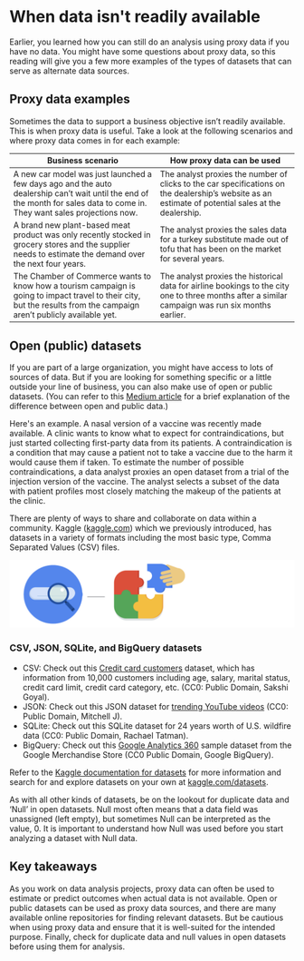 # When data isn't readily available

Earlier, you learned how you can still do an analysis using proxy data if you have no data. You might have some questions about proxy data, so this reading will give you a few more examples of the types of datasets that can serve as alternate data sources.

## Proxy data examples

Sometimes the data to support a business objective isn’t readily available. This is when proxy data is useful. Take a look at the following scenarios and where proxy data comes in for each example:

|Business scenario|How proxy data can be used|
|-----------------|--------------------------|
|A new car model was just launched a few days ago and the auto dealership can’t wait until the end of the month for sales data to come in. They want sales projections now.|The analyst proxies the number of clicks to the car specifications on the dealership’s website as an estimate of potential sales at the dealership.|
|A brand new plant-based meat product was only recently stocked in grocery stores and the supplier needs to estimate the demand over the next four years.|The analyst proxies the sales data for a turkey substitute made out of tofu that has been on the market for several years.|
|The Chamber of Commerce wants to know how a tourism campaign is going to impact travel to their city, but the results from the campaign aren’t publicly available yet.|The analyst proxies the historical data for airline bookings to the city one to three months after a similar campaign was run six months earlier.|

## Open (public) datasets

If you are part of a large organization, you might have access to lots of sources of data. But if you are looking for something specific or a little outside your line of business, you can also make use of open or public datasets. (You can refer to this [Medium article](https://medium.com/thinkdata/is-there-a-difference-between-open-data-and-public-data-2b8d5608b2f1) for a brief explanation of the difference between open and public data.)

Here's an example. A nasal version of a vaccine was recently made available. A clinic wants to know what to expect for contraindications, but just started collecting first-party data from its patients. A contraindication is a condition that may cause a patient not to take a vaccine due to the harm it would cause them if taken. To estimate the number of possible contraindications, a data analyst proxies an open dataset from a trial of the injection version of the vaccine. The analyst selects a subset of the data with patient profiles most closely matching the makeup of the patients at the clinic.

There are plenty of ways to share and collaborate on data within a community. Kaggle ([kaggle.com](https://www.kaggle.com/)) which we previously introduced, has datasets in a variety of formats including the most basic type, Comma Separated Values (CSV) files.  

![An image of a magnifying glass and an image of a puzzle piece being added to a puzzle](./resources/img-1.png)

### CSV, JSON, SQLite, and BigQuery datasets

- CSV: Check out this [Credit card customers](https://www.kaggle.com/sakshigoyal7/credit-card-customers) dataset, which has information from 10,000 customers including age, salary, marital status, credit card limit, credit card category, etc. (CC0: Public Domain, Sakshi Goyal).
- JSON: Check out this JSON dataset for [trending YouTube videos](https://www.kaggle.com/datasnaek/youtube-new) (CC0: Public Domain, Mitchell J).
- SQLite: Check out this SQLite dataset for 24 years worth of U.S. wildfire data (CC0: Public Domain, Rachael Tatman).
- BigQuery: Check out this [Google Analytics 360](https://www.kaggle.com/bigquery/google-analytics-sample) sample dataset from the Google Merchandise Store (CC0 Public Domain, Google BigQuery).

Refer to the [Kaggle documentation for datasets](https://www.kaggle.com/docs/datasets) for more information and search for and explore datasets on your own at [kaggle.com/datasets](https://www.kaggle.com/datasets).

As with all other kinds of datasets, be on the lookout for duplicate data and ‘Null’ in open datasets. Null most often means that a data field was unassigned (left empty), but sometimes Null can be interpreted as the value, 0. It is important to understand how Null was used before you start analyzing a dataset with Null data. 

## Key takeaways

As you work on data analysis projects, proxy data can often be used to estimate or predict outcomes when actual data is not available. Open or public datasets can be used as proxy data sources, and there are many available online repositories for finding relevant datasets. But be cautious when using proxy data and ensure that it is well-suited for the intended purpose. Finally, check for duplicate data and null values in open datasets before using them for analysis.

